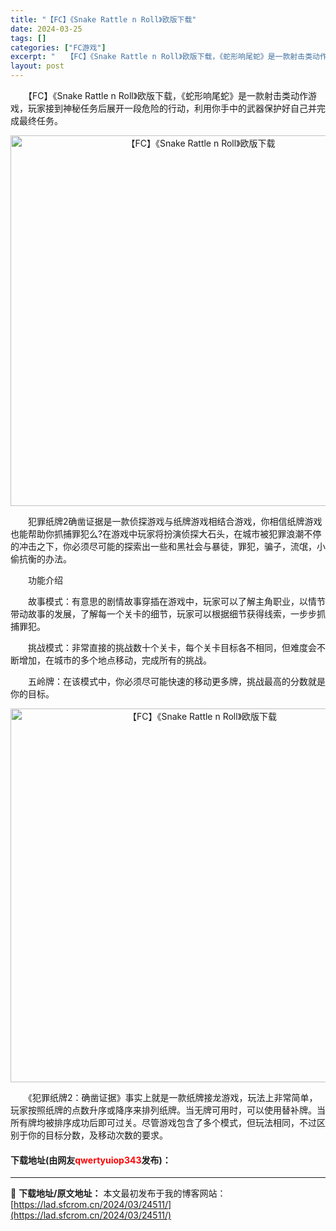 ```yaml
---
title: "【FC】《Snake Rattle n Roll》欧版下载"
date: 2024-03-25
tags: []
categories: ["FC游戏"]
excerpt: "　　【FC】《Snake Rattle n Roll》欧版下载，《蛇形响尾蛇》是一款射击类动作游戏，玩家接到神秘任务后展开一段危险的行动，利用你手中的武器保护好自己并完成最终任务。 　　犯罪纸牌2确凿证据是一款侦探游戏与纸牌游戏相结合游戏，你相信纸牌游戏也能帮助你抓捕罪犯么?在游戏中玩家将扮演侦探大&hellip;"
layout: post
---
```


 <p>　　【FC】《Snake Rattle n Roll》欧版下载，《蛇形响尾蛇》是一款射击类动作游戏，玩家接到神秘任务后展开一段危险的行动，利用你手中的武器保护好自己并完成最终任务。</p> <p align="center"><img align="" border="0" src="https://lad.sfcrom.cn/wp-content/uploads/2024/03/20240325_66019a304977b.png" width="593" alt="【FC】《Snake Rattle n Roll》欧版下载" /></p> <p>　　犯罪纸牌2确凿证据是一款侦探游戏与纸牌游戏相结合游戏，你相信纸牌游戏也能帮助你抓捕罪犯么?在游戏中玩家将扮演侦探大石头，在城市被犯罪浪潮不停的冲击之下，你必须尽可能的探索出一些和黑社会与暴徒，罪犯，骗子，流氓，小偷抗衡的办法。</p> <p>　　功能介绍</p> <p>　　故事模式：有意思的剧情故事穿插在游戏中，玩家可以了解主角职业，以情节带动故事的发展，了解每一个关卡的细节，玩家可以根据细节获得线索，一步步抓捕罪犯。</p> <p>　　挑战模式：非常直接的挑战数十个关卡，每个关卡目标各不相同，但难度会不断增加，在城市的多个地点移动，完成所有的挑战。</p> <p>　　五岭牌：在该模式中，你必须尽可能快速的移动更多牌，挑战最高的分数就是你的目标。</p> <p align="center"><img align="" border="0" src="https://lad.sfcrom.cn/wp-content/uploads/2024/03/20240325_66019a316fa4a.png" width="598" alt="【FC】《Snake Rattle n Roll》欧版下载" /></p> <p>　　《犯罪纸牌2：确凿证据》事实上就是一款纸牌接龙游戏，玩法上非常简单，玩家按照纸牌的点数升序或降序来排列纸牌。当无牌可用时，可以使用替补牌。当所有牌均被排序成功后即可过关。尽管游戏包含了多个模式，但玩法相同，不过区别于你的目标分数，及移动次数的要求。</p> <p><h4>下载地址(由网友<font color="red">qwertyuiop343</font>发布)：</h4></p> 

---
📖 **下载地址/原文地址：** 本文最初发布于我的博客网站：[https://lad.sfcrom.cn/2024/03/24511/](https://lad.sfcrom.cn/2024/03/24511/)
